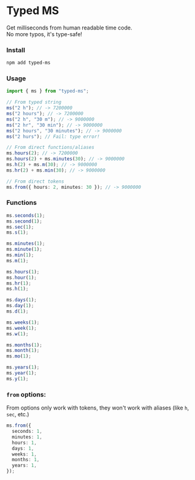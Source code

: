 # Typed MS

Get milliseconds from human readable time code.  
No more typos, it's type-safe!

### Install

```bash
npm add typed-ms
```

### Usage

```ts
import { ms } from "typed-ms";

// From typed string
ms("2 h"); // -> 7200000
ms("2 hours"); // -> 7200000
ms("2 h", "30 m"); // -> 9000000
ms("2 hr", "30 min"); // -> 9000000
ms("2 hours", "30 minutes"); // -> 9000000
ms("2 hurs"); // Fail: type error!

// From direct functions/aliases
ms.hours(2); // -> 7200000
ms.hours(2) + ms.minutes(30); // -> 9000000
ms.h(2) + ms.m(30); // -> 9000000
ms.hr(2) + ms.min(30); // -> 9000000

// From direct tokens
ms.from({ hours: 2, minutes: 30 }); // -> 9000000
```

### Functions

```ts
ms.seconds(1);
ms.second(1);
ms.sec(1);
ms.s(1);

ms.minutes(1);
ms.minute(1);
ms.min(1);
ms.m(1);

ms.hours(1);
ms.hour(1);
ms.hr(1);
ms.h(1);

ms.days(1);
ms.day(1);
ms.d(1);

ms.weeks(1);
ms.week(1);
ms.w(1);

ms.months(1);
ms.month(1);
ms.mo(1);

ms.years(1);
ms.year(1);
ms.y(1);
```

### `from` options:

From options only work with tokens, they won't work with aliases (like `h`, `sec`, etc.)

```ts
ms.from({
  seconds: 1,
  minutes: 1,
  hours: 1,
  days: 1,
  weeks: 1,
  months: 1,
  years: 1,
});
```

